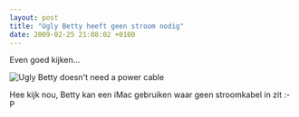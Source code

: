 ```yaml
---
layout: post
title: "Ugly Betty heeft geen stroom nodig"
date: 2009-02-25 21:08:02 +0100
---
```

Even goed kijken...

![Ugly Betty doesn't need a power cable](https://www.dropbox.com/s/mg0akyxpg29e6ku/ugly-betty-no-power-cable.png?dl=1)

Hee kijk nou, Betty kan een iMac gebruiken waar geen stroomkabel in zit :-P
